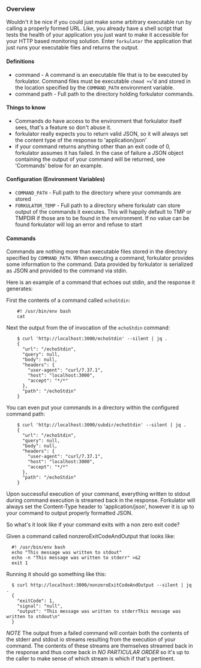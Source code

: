 ### Overview

Wouldn't it be nice if you could just make some arbitrary executable run by calling
a properly formed URL. Like, you already have a shell script that tests the health of your
application you just want to make it accessible for your HTTP based monitoring solution. 
Enter `forkulator` the application that just runs your executable files and returns the output.

#### Definitions

* command - A command is an executable file that is to be executed by forkulator. Command files
  must be executable `chmod +x`'d and stored in the location specified by the `COMMAND_PATH`
  environment variable.
* command path - Full path to the directory holding forkulator commands.

#### Things to know

* Commands do have access to the environment that forkulator itself sees, that's a feature
  so don't abuse it.
* forkulator really expects you to return valid JSON, so it will always set the content type of
  the response to 'application/json'
* if your command returns anything other than an exit code of 0, forkulator assumes it has failed.
  In the case of failure a JSON object containing the output of your command will be returned, see
  'Commands' below for an example.

#### Configuration (Environment Variables)

* `COMMAND_PATH` - Full path to the directory where your commands are stored
* `FORKULATOR_TEMP` - Full path to a directory where forkulatr can store output of the
   commands it executes. This will happily default to TMP or TMPDIR if those are to
   be found in the environment.  If no value can be found forkulator will log an error
   and refuse to start

#### Commands

Commands are nothing more than executable files stored in the directory specified by 
`COMMAND_PATH`.  When executing a command, forkulator provides some information to the
command. Data provided by forkulator is serialized as JSON and provided to the command
via stdin. 

Here is an example of a command that echoes out stdin, and the response it generates:

First the contents of a command called `echoStdin`:

        #! /usr/bin/env bash
        cat

Next the output from the of invocation of the `echoStdin` command:

        $ curl 'http://localhost:3000/echoStdin' --silent | jq .
        {
          "url": "/echoStdin",
          "query": null,
          "body": null,
          "headers": {
            "user-agent": "curl/7.37.1",
            "host": "localhost:3000",
            "accept": "*/*"
          },
          "path": "/echoStdin"
        }

You can even put your commands in a directory within the configured command path:

        $ curl 'http://localhost:3000/subdir/echoStdin' --silent | jq .
        {
          "url": "/echoStdin",
          "query": null,
          "body": null,
          "headers": {
            "user-agent": "curl/7.37.1",
            "host": "localhost:3000",
            "accept": "*/*"
          },
          "path": "/echoStdin"
        }

Upon successful execution of your command, everything written to stdout during
command execution is streamed back in the response.  Forkulator will always set 
the Content-Type header to 'application/json', however it is up to your command
to output properly formatted JSON.

So what's it look like if your command exits with a non zero exit code?

Given a command called nonzeroExitCodeAndOutput that looks like:

      #! /usr/bin/env bash
      echo "This message was written to stdout"
      echo -n "This message was written to stderr" >&2
      exit 1

Running it should go something like this:

      $ curl http://localhost:3000/nonzeroExitCodeAndOutput --silent | jq .
      {
        "exitCode": 1,
        "signal": "null",
        "output": "This message was written to stderrThis message was written to stdout\n"
      }

*NOTE* The output from a failed command will contain both the contents of the stderr and stdout
io streams resulting from the execution of your command. The contents of these streams are themselves
streamed back in the response and thus come back in *NO PARTICULAR ORDER* so it's up to the caller
to make sense of which stream is which if that's pertinent.


